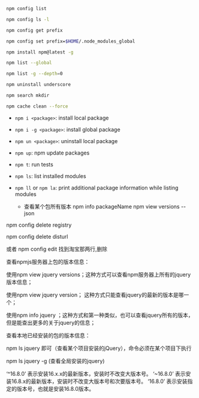 ```bash
npm config list
```

```bash
npm config ls -l
```

```bash
npm config get prefix
```

```bash
npm config set prefix=$HOME/.node_modules_global
```

```bash
npm install npm@latest -g
```

```bash
npm list --global
```

```bash
npm list -g --depth=0
```

```bash
npm uninstall underscore
```

```bash
npm search mkdir
```

```bash
npm cache clean --force
```

- `npm i <package>`: install local package
- `npm i -g <package>`: install global package
- `npm un <package>`: uninstall local package
- `npm up`: npm update packages
- `npm t`: run tests
- `npm ls`: list installed modules
- `npm ll` or `npm la`: print additional package information while listing modules
  

  + 查看某个包所有版本  npm info packageName         npm view <packageName> versions --json

npm config delete registry

npm config delete disturl

或者 
npm config edit 
找到淘宝那两行,删除


查看npmjs服务器上包的版本信息：

使用npm view jquery versions；这种方式可以查看npm服务器上所有的jquery版本信息；

使用npm view jquery version； 这种方式只能查看jquery的最新的版本是哪一个；

使用npm info jquery ；这种方式和第一种类似，也可以查看jquery所有的版本，但是能查出更多的关于jquery的信息；

查看本地已经安装的包的版本信息：

npm ls jquery 即可（查看某个项目安装的jQuery），命令必须在某个项目下执行

npm ls jquery -g    (查看全局安装的jquery)


‘^16.8.0’ 表示安装16.x.x的最新版本，安装时不改变大版本号。
‘~16.8.0’ 表示安装16.8.x的最新版本，安装时不改变大版本号和次要版本号。
‘16.8.0’ 表示安装指定的版本号，也就是安装16.8.0版本。